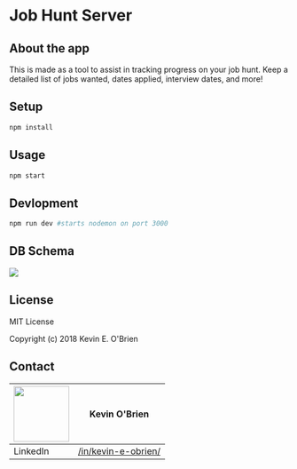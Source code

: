 # Job Hunt Server

## About the app
This is made as a tool to assist in tracking progress on your job hunt. Keep a detailed list of jobs wanted, dates applied, interview dates, and more!

## Setup

```sh
npm install
```

## Usage

```sh
npm start
```

## Devlopment

```sh
npm run dev #starts nodemon on port 3000
```

## DB Schema
![](https://www.lucidchart.com/publicSegments/view/292c59ce-201e-494e-9ef2-16dfbecb5924/image.png)

## License
MIT License

Copyright (c) 2018 Kevin E. O'Brien

## Contact

|<img src="https://avatars3.githubusercontent.com/u/31964386?s=400&v=4" width="100"> | Kevin O'Brien                    |
| ------------- | ------------- |
| LinkedIn   | [/in/kevin-e-obrien/](https://www.linkedin.com/in/kevin-e-obrien/) |
